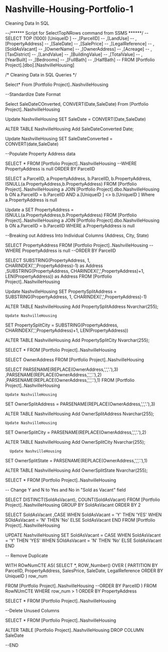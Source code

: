 # Nashville-Housing-Portfolio-1
Cleaning Data In SQL

--/****** Script for SelectTopNRows command from SSMS  ******/
--SELECT TOP (1000) [UniqueID ]
--      ,[ParcelID]
--      ,[LandUse]
--      ,[PropertyAddress]
--      ,[SaleDate]
--      ,[SalePrice]
--      ,[LegalReference]
--      ,[SoldAsVacant]
--      ,[OwnerName]
--      ,[OwnerAddress]
--      ,[Acreage]
--      ,[TaxDistrict]
--      ,[LandValue]
--      ,[BuildingValue]
--      ,[TotalValue]
--      ,[YearBuilt]
--      ,[Bedrooms]
--      ,[FullBath]
--      ,[HalfBath]
--  FROM [Portfolio Project].[dbo].[NashvilleHousing]

  /*
  Cleaning Data in SQL Queries
  */

  Select*
  From [Portfolio Project]..NashvilleHousing

--Standardize Date Format

  Select SaleDateCOnverted, CONVERT(Date,SaleDate)
  From [Portfolio Project]..NashvilleHousing

  Update NashvilleHousing
  SET SaleDate = CONVERT(Date,SaleDate)

  ALTER TABLE NashvilleHousing
  Add SaleDateConverted Date;

  Update NashvilleHousing
  SET SaleDateConverted = CONVERT(date,SaleDate)

  --Populate Property Address data

  SELECT *
  FROM [Portfolio Project]..NashvilleHousing
  --WHERE PropertyAddress is null
  ORDER BY ParcelID 

  SELECT a.ParcelID, a.PropertyAddress, b.ParcelID, b.PropertyAddress, ISNULL(a.PropertyAddress,b.PropertyAddress)
  FROM [Portfolio Project]..NashvilleHousing a
  JOIN [Portfolio Project].dbo.NashvilleHousing b
  ON a.ParcelID = b.ParcelID
  AND a.[UniqueID ] <> b.[UniqueID ]
  Where a.PropertyAddress is null

  Update a
  SET PropertyAddress = ISNULL(a.PropertyAddress,b.PropertyAddress)
  FROM [Portfolio Project]..NashvilleHousing a
  JOIN [Portfolio Project].dbo.NashvilleHousing b
  ON a.ParcelID = b.ParcelID
  WHERE a.PropertyAddress is null




--Breaking out Address Into Individual Columns (Address, City, State)

  SELECT PropertyAddress
  FROM [Portfolio Project]..NashvilleHousing
  --WHERE PropertyAddress is null
  --ORDER BY ParcelID 

  SELECT
  SUBSTRING(PropertyAddress, 1, CHARINDEX(',',PropertyAddress)-1) as Address
  ,SUBSTRING(PropertyAddress, CHARINDEX(',',PropertyAddress)+1, LEN(PropertyAddress)) as Address
  FROM [Portfolio Project]..NashvilleHousing

  Update NashvilleHousing
  SET PropertySplitAddress =  SUBSTRING(PropertyAddress, 1, CHARINDEX(',',PropertyAddress)-1)

  ALTER TABLE NashvilleHousing
  Add PropertySplitAddress Nvarchar(255);

    Update NashvilleHousing
  SET PropertySplitCity = SUBSTRING(PropertyAddress, CHARINDEX(',',PropertyAddress)+1, LEN(PropertyAddress))

  ALTER TABLE NashvilleHousing
  Add PropertySplitCity Nvarchar(255);


  SELECT *
  FROM [Portfolio Project]..NashvilleHousing

  SELECT OwnerAddress
  FROM [Portfolio Project]..NashvilleHousing



  SELECT
  PARSENAME(REPLACE(OwnerAddress,',','.'),3)
  ,PARSENAME(REPLACE(OwnerAddress,',','.'),2)
  ,PARSENAME(REPLACE(OwnerAddress,',','.'),1)
  FROM [Portfolio Project]..NashvilleHousing





    Update NashvilleHousing
  SET OwnerSplitAddress =  PARSENAME(REPLACE(OwnerAddress,',','.'),3)

  ALTER TABLE NashvilleHousing
  Add OwnerSplitAddress Nvarchar(255);

    Update NashvilleHousing
  SET OwnerSplitCity = PARSENAME(REPLACE(OwnerAddress,',','.'),2)

  ALTER TABLE NashvilleHousing
  Add OwnerSplitCity Nvarchar(255);

      Update NashvilleHousing
  SET OwnerSplitState = PARSENAME(REPLACE(OwnerAddress,',','.'),1)

  ALTER TABLE NashvilleHousing
  Add OwnerSplitState Nvarchar(255);


  SELECT *
  FROM [Portfolio Project]..NashvilleHousing

 -- Change Y and N to Yes and No in "Sold as Vacant" field

 SELECT DISTINCT(SoldAsVacant), COUNT(SoldAsVacant)
 FROM [Portfolio Project]..NashvilleHousing
 GROUP BY SoldAsVacant
 ORDER BY 2

 SELECT SoldAsVacant
 ,CASE WHEN SoldAsVacant = 'Y' THEN 'YES'
 WHEN SOldAsVacant = 'N' THEN 'No'
 ELSE SoldAsVacant
 END
 FROM [Portfolio Project]..NashvilleHousing

 UPDATE NashvilleHousing
 SET SoldAsVacant = CASE WHEN SoldAsVacant = 'Y' THEN 'YES'
 WHEN SOldAsVacant = 'N' THEN 'No'
 ELSE SoldAsVacant
 END





 -- Remove Duplicate

 WITH ROwNumCTE AS(
 SELECT *,
 ROW_Number() OVER (
 PARTITION BY ParcelID,
 PropertyAddress,
 SalesPrice,
 SaleDate,
 LegalReference
 ORDER BY
 UniqueID
 ) row_num

 FROM [Portfolio Project]..NashvilleHousing
 --ORDER BY ParcelID
 )
 FROM RowNUmCTE
 WHERE row_num > 1
 ORDER BY PropertyAddress


 SELECT *
 FROM [Portfolio Project]..NashvilleHousing









 --Delete Unused Columns

SELECT *
 FROM [Portfolio Project]..NashvilleHousing

 ALTER TABLE [Portfolio Project]..NashvilleHousing
 DROP COLUMN SaleDate
 
 --END
